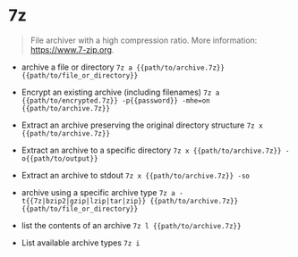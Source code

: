 # 7z
> File archiver with a high compression ratio.
> More information: <https://www.7-zip.org>.

- archive a file or directory
`7z a {{path/to/archive.7z}} {{path/to/file_or_directory}}`

- Encrypt an existing archive (including filenames)
`7z a {{path/to/encrypted.7z}} -p{{password}} -mhe=on {{path/to/archive.7z}}`

- Extract an archive preserving the original directory structure
`7z x {{path/to/archive.7z}}`

- Extract an archive to a specific directory
`7z x {{path/to/archive.7z}} -o{{path/to/output}}`

- Extract an archive to stdout
`7z x {{path/to/archive.7z}} -so`

- archive using a specific archive type
`7z a -t{{7z|bzip2|gzip|lzip|tar|zip}} {{path/to/archive.7z}} {{path/to/file_or_directory}}`

- list the contents of an archive
`7z l {{path/to/archive.7z}}`

- List available archive types
`7z i`

